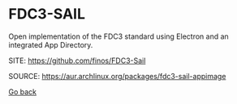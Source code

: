 # FDC3-SAIL

 Open implementation of the FDC3 standard using Electron and an 
 integrated App Directory.

 SITE: https://github.com/finos/FDC3-Sail

 SOURCE: https://aur.archlinux.org/packages/fdc3-sail-appimage

 [Go back](https://portable-linux-apps.github.io/apps.html)
